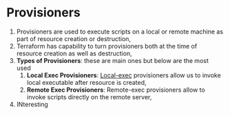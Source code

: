 # Provisioners

1. Provisioners are used to execute scripts on a local or remote machine as part of resource creation or destruction,
2. Terraform has capability to turn provisioners both at the time of resource creation as well as destruction,
3. **Types of Provisioners**: these are main ones but below are the most used
   1. **Local Exec Provisioners**: [Local-exec](./local-exec.tf) provisioners allow us to invoke local executable after resource is created,
   2. **Remote Exec Provisioners**: Remote-exec provisioners allow to invoke scripts directly on the remote server,
4. INteresting
